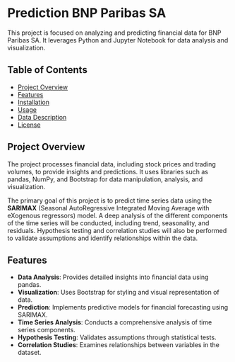 # Prediction BNP Paribas SA

This project is focused on analyzing and predicting financial data for BNP Paribas SA. It leverages Python and Jupyter Notebook for data analysis and visualization.

## Table of Contents

- [Project Overview](#project-overview)
- [Features](#features)
- [Installation](#installation)
- [Usage](#usage)
- [Data Description](#data-description)
- [License](#license)

## Project Overview

The project processes financial data, including stock prices and trading volumes, to provide insights and predictions. It uses libraries such as pandas, NumPy, and Bootstrap for data manipulation, analysis, and visualization.

The primary goal of this project is to predict time series data using the **SARIMAX** (Seasonal AutoRegressive Integrated Moving Average with eXogenous regressors) model. A deep analysis of the different components of the time series will be conducted, including trend, seasonality, and residuals. Hypothesis testing and correlation studies will also be performed to validate assumptions and identify relationships within the data.

## Features

- **Data Analysis**: Provides detailed insights into financial data using pandas.
- **Visualization**: Uses Bootstrap for styling and visual representation of data.
- **Prediction**: Implements predictive models for financial forecasting using SARIMAX.
- **Time Series Analysis**: Conducts a comprehensive analysis of time series components.
- **Hypothesis Testing**: Validates assumptions through statistical tests.
- **Correlation Studies**: Examines relationships between variables in the dataset.